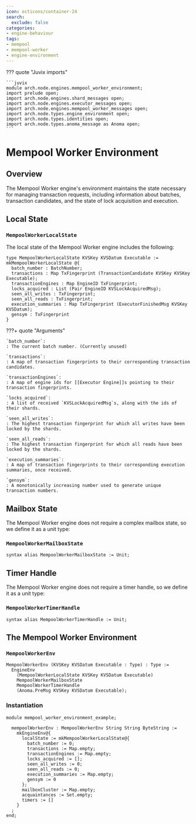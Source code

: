 ```yaml
---
icon: octicons/container-24
search:
  exclude: false
categories:
- engine-behaviour
tags:
- mempool
- mempool-worker
- engine-environment
---
```


??? quote "Juvix imports"

    ```juvix
    module arch.node.engines.mempool_worker_environment;
    import prelude open;
    import arch.node.engines.shard_messages open;
    import arch.node.engines.executor_messages open;
    import arch.node.engines.mempool_worker_messages open;
    import arch.node.types.engine_environment open;
    import arch.node.types.identities open;
    import arch.node.types.anoma_message as Anoma open;
    ```

# Mempool Worker Environment

## Overview

The Mempool Worker engine's environment maintains the state necessary for managing transaction requests, including information about batches, transaction candidates, and the state of lock acquisition and execution.

## Local State

### `MempoolWorkerLocalState`

The local state of the Mempool Worker engine includes the following:

<!-- --8<-- [start:MempoolWorkerLocalState] -->
```juvix
type MempoolWorkerLocalState KVSKey KVSDatum Executable := mkMempoolWorkerLocalState @{
  batch_number : BatchNumber;
  transactions : Map TxFingerprint (TransactionCandidate KVSKey KVSKey Executable);
  transactionEngines : Map EngineID TxFingerprint;
  locks_acquired : List (Pair EngineID KVSLockAcquiredMsg);
  seen_all_writes : TxFingerprint;
  seen_all_reads : TxFingerprint;
  execution_summaries : Map TxFingerprint (ExecutorFinishedMsg KVSKey KVSDatum);
  gensym : TxFingerprint
}
```
<!-- --8<-- [end:MempoolWorkerLocalState] -->

???+ quote "Arguments"

    `batch_number`:
    : The current batch number. (Currently unused)

    `transactions`:
    : A map of transaction fingerprints to their corresponding transaction candidates.

    `transactionEngines`:
    : A map of engine ids for [[Executor Engine]]s pointing to their transaction fingerprints.

    `locks_acquired`:
    : A list of received `KVSLockAcquiredMsg`s, along with the ids of their shards.

    `seen_all_writes`:
    : The highest transaction fingerprint for which all writes have been locked by the shards.

    `seen_all_reads`:
    : The highest transaction fingerprint for which all reads have been locked by the shards.

    `execution_summaries`:
    : A map of transaction fingerprints to their corresponding execution summaries, once received.

    `gensym`:
    : A monotonically increasing number used to generate unique transaction numbers.

## Mailbox State

The Mempool Worker engine does not require a complex mailbox state, so we define it as a unit type:

### `MempoolWorkerMailboxState`

```juvix
syntax alias MempoolWorkerMailboxState := Unit;
```

## Timer Handle

The Mempool Worker engine does not require a timer handle, so we define it as a unit type:

### `MempoolWorkerTimerHandle`

```juvix
syntax alias MempoolWorkerTimerHandle := Unit;
```

## The Mempool Worker Environment

### `MempoolWorkerEnv`

```juvix
MempoolWorkerEnv (KVSKey KVSDatum Executable : Type) : Type :=
  EngineEnv
    (MempoolWorkerLocalState KVSKey KVSDatum Executable)
    MempoolWorkerMailboxState
    MempoolWorkerTimerHandle
    (Anoma.PreMsg KVSKey KVSDatum Executable);
```

### Instantiation

<!-- --8<-- [start:mempoolWorkerEnv] -->
```juvix extract-module-statements
module mempool_worker_environment_example;

  mempoolWorkerEnv : MempoolWorkerEnv String String ByteString :=
    mkEngineEnv@{
      localState := mkMempoolWorkerLocalState@{
        batch_number := 0;
        transactions := Map.empty;
        transactionEngines := Map.empty;
        locks_acquired := [];
        seen_all_writes := 0;
        seen_all_reads := 0;
        execution_summaries := Map.empty;
        gensym := 0
      };
      mailboxCluster := Map.empty;
      acquaintances := Set.empty;
      timers := []
    }
  ;
end;
```
<!-- --8<-- [end:mempoolWorkerEnv] -->
